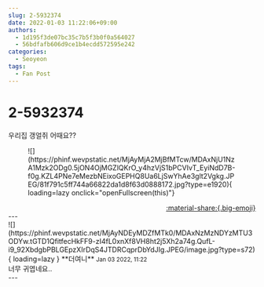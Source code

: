```yaml
---
slug: 2-5932374
date: 2022-01-03 11:22:06+09:00
authors:
  - 1d195f3de07bc35c7b5f3b0f0a564027
  - 56bdfafb606d9ce1b4ecdd572595e242
categories:
  - Seoyeon
tags:
  - Fan Post
---
```


# 2-5932374

<div class="post-container" markdown="1">
<div class="content-container md-sidebar__scrollwrap" markdown="1">

우리집 갱얼쥐 어때요??
<figure markdown="1">
![](https://phinf.wevpstatic.net/MjAyMjA2MjBfMTcw/MDAxNjU1NzA1Mzk2ODg0.5jON4OjMGZlQKrO_y4hzVjS1bPCVIvT_EyiNdD7B-f0g.KZL4PNe7eMezbNEixoGEPHQ8Ua6LjSwYhAe3glt2Vgkg.JPEG/81f791c5ff744a66822da1d8f63d0888172.jpg?type=e1920){ loading=lazy onclick="openFullscreen(this)"}
</figure>


</div>
</div>

<div style="text-align: right;" markdown="1">
<a href="https://weverse.io/fromis9/fanpost/2-5932374" style="text-align: right;">:material-share:{.big-emoji}</a>
</div>
---

<div class="comments-container md-sidebar__scrollwrap" markdown="1">
<div class="comment" markdown="1">
<div class='id-container' markdown="1">
![](https://phinf.wevpstatic.net/MjAyNDEyMDZfMTk0/MDAxNzMzNDYzMTU3ODYw.tGTD1QfitfecHkFF9-zI4fL0xnXf8VH8ht2j5Xh2a74g.QufL-i9_92XbdgbPBLGEpzXIrDqS4JTDRCqprDbYdJIg.JPEG/image.jpg?type=s72){ loading=lazy }
**<span class="artist">더여니</span>** <small>Jan 03 2022, 11:22</small><br>
</div>
<div class='comment-body' markdown="1">
너무 귀엽네요..
</div>
</div>
</div>
---
